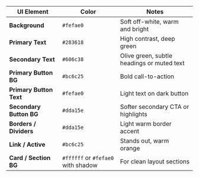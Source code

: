 | UI Element              | Color                              | Notes                                      |
| ----------------------- | ---------------------------------- | ------------------------------------------ |
| **Background**          | `#fefae0`                          | Soft off-white, warm and bright            |
| **Primary Text**        | `#283618`                          | High contrast, deep green                  |
| **Secondary Text**      | `#606c38`                          | Olive green, subtle headings or muted text |
| **Primary Button BG**   | `#bc6c25`                          | Bold call-to-action                        |
| **Primary Button Text** | `#fefae0`                          | Light text on dark button                  |
| **Secondary Button BG** | `#dda15e`                          | Softer secondary CTA or highlights         |
| **Borders / Dividers**  | `#dda15e`                          | Light warm border accent                   |
| **Link / Active**       | `#bc6c25`                          | Stands out, warm orange                    |
| **Card / Section BG**   | `#ffffff` or `#fefae0` with shadow | For clean layout sections                  |


